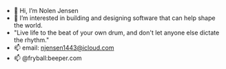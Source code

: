 - 👋 Hi, I’m Nolen Jensen
- 👀 I’m interested in building and designing software that can help shape the world.
- "Live life to the beat of your own drum, and don't let anyone else dictate the rhythm."
- 📫 email: njensen1443@icloud.com
- 📫 @fryball:beeper.com

<!---
fryball1443/fryball1443 is a ✨ special ✨ repository because its `README.md` (this file) appears on your GitHub profile.
You can click the Preview link to take a look at your changes.
add random other stuff
--->
